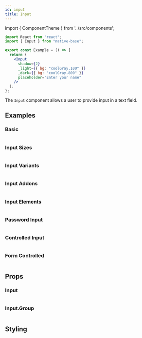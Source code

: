```yaml
---
id: input
title: Input
---
```


import { ComponentTheme } from '../src/components';

```jsx isShowcase
import React from "react";
import { Input } from "native-base";

export const Example = () => {
  return (
    <Input
      shadow={2}
      _light={{ bg: "coolGray.100" }}
      _dark={{ bg: "coolGray.800" }}
      placeholder="Enter your name"
    />
  );
};
```

The `Input` component allows a user to provide input in a text field.

## Examples

### Basic

```ComponentSnackPlayer path=components,primitives,Input,Basic.tsx

```

### Input Sizes

```ComponentSnackPlayer path=components,primitives,Input,Size.tsx

```

### Input Variants

```ComponentSnackPlayer path=components,primitives,Input,Variant.tsx

```

### Input Addons

```ComponentSnackPlayer path=components,primitives,Input,Addons.tsx

```

### Input Elements

```ComponentSnackPlayer path=components,primitives,Input,Elements.tsx

```

### Password Input

```ComponentSnackPlayer path=components,primitives,Input,Masked.tsx

```

### Controlled Input

```ComponentSnackPlayer path=components,primitives,Input,Controlled.tsx

```

### Form Controlled

```ComponentSnackPlayer path=components,primitives,Input,FormControlled.tsx

```

## Props

### Input

```ComponentPropTable path=primitives,Input,Input.tsx showStylingProps=true

```

### Input.Group

```ComponentPropTable path=primitives,Input,InputGroup.tsx

```

## Styling

<ComponentTheme name="input" />
